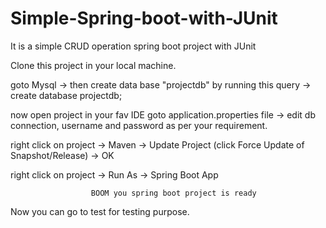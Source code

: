 # Simple-Spring-boot-with-JUnit

It is a simple CRUD operation spring boot project with JUnit

Clone this project in your local machine.

goto Mysql -> then create data base "projectdb" by running this query -> create database projectdb;

now open project in your fav IDE goto application.properties file -> edit db connection, username and password as per your requirement.

right click on project -> Maven -> Update Project (click Force Update of Snapshot/Release) -> OK

right click on project -> Run As -> Spring Boot App

                      BOOM you spring boot project is ready
Now you can go to test for testing purpose.
